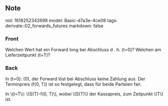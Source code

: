 ## Note
nid: 1618252342698
model: Basic-d7a3e-4ce08
tags: derivate::02_forwards_futures
markdown: false

### Front
Welchen Wert hat ein Forward long bei Abschluss d . h. \(t=0\)? Welchen am Lieferzeitpunkt \(t=T\)?

### Back
In \(t=0\): \(0\), der Forward löst bei Abschluss keine Zahlung
aus. Der Terminpreis \(f(0, T)\) ist so festgelegt, dass für beide
Parteien fair.
<div>
  In \(t=T\): \(S(T)-f(0, T)\), wobei \(S(T)\) der Kassapreis, zum
  Zeitpunkt \(T\) ist.
</div>
